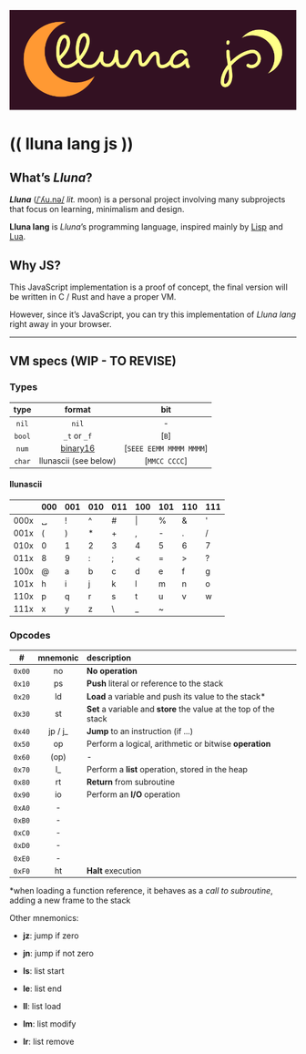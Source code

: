 ![logo](logo.svg)

# (( lluna lang js ))

## What’s _Lluna_?

**_Lluna_** ([/ˈʎu.nə/](https://en.wiktionary.org/wiki/lluna) _lit._ moon) is a personal project involving many subprojects that focus on learning, minimalism and design.

**Lluna lang** is _Lluna_’s programming language, inspired mainly by [Lisp](<https://en.wikipedia.org/wiki/Lisp_(programming_language)>) and [Lua](<https://en.wikipedia.org/wiki/Lua_(programming_language)>).

## Why JS?

This JavaScript implementation is a proof of concept, the final version will be written in C / Rust and have a proper VM.

However, since it’s JavaScript, you can try this implementation of _Lluna lang_ right away in your browser.

---

## VM specs (WIP - TO REVISE)

### Types

|  type  |                                     format                                     |           bit           |
| :----: | :----------------------------------------------------------------------------: | :---------------------: |
| `nil`  |                                     `nil`                                      |            -            |
| `bool` |                                  `_t` or `_f`                                  |          [`B`]          |
| `num`  | [binary16](https://en.wikipedia.org/wiki/Half-precision_floating-point_format) | [`SEEE EEMM MMMM MMMM`] |
| `char` |                             llunascii (see below)                              |      [`MMCC CCCC`]      |

#### llunascii

|      | 000 | 001 | 010 | 011 | 100 | 101 | 110 | 111 |
| ---- | --- | --- | --- | --- | --- | --- | --- | --- |
| 000x | ␣   | !   | ^   | #   | \|  | %   | &   | '   |
| 001x | (   | )   | \*  | +   | ,   | -   | .   | /   |
| 010x | 0   | 1   | 2   | 3   | 4   | 5   | 6   | 7   |
| 011x | 8   | 9   | :   | ;   | <   | =   | >   | ?   |
| 100x | @   | a   | b   | c   | d   | e   | f   | g   |
| 101x | h   | i   | j   | k   | l   | m   | n   | o   |
| 110x | p   | q   | r   | s   | t   | u   | v   | w   |
| 111x | x   | y   | z   | \\  | \_  | ~   |     |     |

### Opcodes

|   #    | mnemonic | description                                                        |
| :----: | :------: | :----------------------------------------------------------------- |
| `0x00` |    no    | **No operation**                                                   |
| `0x10` |    ps    | **Push** literal or reference to the stack                         |
| `0x20` |    ld    | **Load** a variable and push its value to the stack\*              |
| `0x30` |    st    | **Set** a variable and **store** the value at the top of the stack |
| `0x40` | jp / j\_ | **Jump** to an instruction (if ...)                                |
| `0x50` |    op    | Perform a logical, arithmetic or bitwise **operation**             |
| `0x60` |   (op)   | -                                                                  |
| `0x70` |   l\_    | Perform a **list** operation, stored in the heap                   |
| `0x80` |    rt    | **Return** from subroutine                                         |
| `0x90` |    io    | Perform an **I/O** operation                                       |
| `0xA0` |    -     |                                                                    |
| `0xB0` |    -     |                                                                    |
| `0xC0` |    -     |                                                                    |
| `0xD0` |    -     |                                                                    |
| `0xE0` |    -     |                                                                    |
| `0xF0` |    ht    | **Halt** execution                                                 |

\*when loading a function reference, it behaves as a _call to subroutine_, adding a new frame to the stack

Other mnemonics:

- **jz**: jump if zero

- **jn**: jump if not zero

- **ls**: list start

- **le**: list end

- **ll**: list load

- **lm**: list modify

- **lr**: list remove
